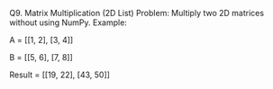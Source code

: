 Q9. Matrix Multiplication (2D List)
Problem: Multiply two 2D matrices without using NumPy.
Example:

A = [[1, 2],
     [3, 4]]

B = [[5, 6],
     [7, 8]]


Result =
[[19, 22],
 [43, 50]]